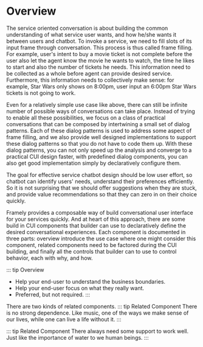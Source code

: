 # Overview

The service oriented conversation is about building the common understanding of what service user wants, and how he/she wants it between users and chatbot. To invoke a service, we need to fill slots of its input frame through conversation. This process is thus called frame filling.  For example, user's intent to buy a movie ticket is not complete before the user also let the agent know the movie he wants to watch, the time he likes to start and also the number of tickets he needs. This information need to be collected as a whole before agent can provide desired service. Furthermore, this information needs to collectively make sense: for example, Star Wars only shows on 8:00pm, user input an 6:00pm Star Wars tickets is not going to work. 


Even for a relatively simple use case like above, there can still be infinite number of possible ways of conversations can take place. Instead of trying to enable all these possibilities, we focus on a class of practical conversations that can be composed by intertwining a small set of dialog patterns. Each of these dialog patterns is used to address some aspect of frame filling, and we also provide well designed implementations to support these dialog patterns so that you do not have to code them up. With these dialog patterns, you can not only speed up the analysis and converge to a practical CUI design faster, with predefined dialog components, you can also get good implementation simply by declaratively configure them.


The goal for effective service chatbot design should be low user effort, so chatbot can identify users' needs, understand their preferences efficiently. So it is not surprising that we should offer suggestions when they are stuck, and provide value recommendations so that they can zero in on their choice quickly. 

Framely provides a composable way of build conversational user interface for your services quickly. And at heart of this approach, there are some build in CUI components that builder can use to declaratively define the desired conversational experiences. Each component is documented in three parts: overview introduce the use case where one might consider this component, related components need to be factored during the CUI building, and finally all the controls that builder can to use to control behavior, each with why, and how.

::: tip Overview
 - Help your end-user to understand the business boundaries.
 - Help your end-user focus on what they really want.   
 - Preferred, but not required. 
:::

There are two kinds of related components.
::: tip Related Component <Badge text="Preferred" />
 There is no strong dependence. Like music, one of the ways we make sense of our lives, while one can live a life without it.
:::

::: tip Related Component <Badge type="warning" text="Required" />
 There always need some support to work well. Just like the importance of water to we human beings.
:::
